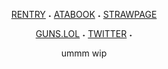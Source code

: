 <div align="center">
  
[RENTRY](https://rentry.co/oracIeofstars)‎    ‎‎‎‎‎‎˖‎    [ATABOOK](https://lookoflove.atabook.org)    ˖    [STRAWPAGE](https://lukewarms.straw.page)

<div align="center">
  
[GUNS.LOL](https://guns.lol/lukewarm)‎    ‎‎‎‎‎‎˖‎    [TWITTER](https://x.com/rinverses)    ˖    


<p align="center"> ummm wip
